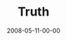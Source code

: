 ---
layout: message
category: message
series: "RIQ"
title: "Truth"
date: 2008-05-11-00-00
message_id: 497
---